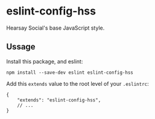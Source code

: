 # eslint-config-hss

Hearsay Social's base JavaScript style.

## Ussage

Install this package, and eslint:

    npm install --save-dev eslint eslint-config-hss

Add this `extends` value to the root level of your `.eslintrc`:

    {
        "extends": "eslint-config-hss",
        // ...
    }

